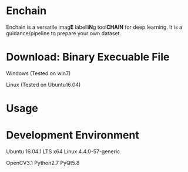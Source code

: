 # Enchain
Enchain is a versatile imag**E** labelli**N**g tool**CHAIN** for deep learning.
It is a guidance/pipeline to prepare your own dataset.


# Download: Binary Execuable File
Windows (Tested on win7)

Linux (Tested on Ubuntu16.04)


# Usage





# Development Environment
Ubuntu 16.04.1 LTS x64
Linux 4.4.0-57-generic 

OpenCV3.1
Python2.7
PyQt5.8












